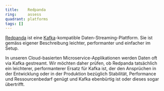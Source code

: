 ```yaml
---
title:    Redpanda  
ring:     assess  
quadrant: platforms
tags: []
---
```


[Redpanda][redpanda] ist eine [Kafka][kafka]-kompatible Daten-Streaming-Plattform. Sie ist gemäss eigener Beschreibung
leichter, performanter und einfacher im Setup.

In unseren Cloud-basierten Microservice-Applikationen werden Daten oft via Kafka gestreamt. Wir möchten daher prüfen, ob
Redpanda tatsächlich ein leichterer, performanterer Ersatz für Kafka ist, der den Ansprüchen in der Entwicklung oder in
der Produktion bezüglich Stabilität, Performance und Ressourcenbedarf genügt und Kafka ebenbürtig ist oder dieses sogar
übertrifft.

[redpanda]: https://redpanda.com/
[kafka]: /platforms/kafka

